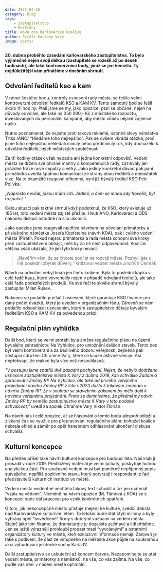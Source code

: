 ```yaml
---
date: 2021-04-26
category: blog
tags:
    - Zastupitelstvo
    - Postřehy
title: Nové dno karlovarské koalice
author: Piráti Karlovy Vary
image: posts/
---
```


**20. dubna proběhlo zasedání karlovarského zastupitelstva. To bylo výjimečné nejen svoji délkou (zastupitelé se rozešli až po deseti hodinách), ale také kontroverzními body, jimiž se jen hemžilo. Ty nejdůležitější vám přinášíme v dnešním shrnutí.**

## Odvolání ředitelů kso a kam

V rámci šestého bodu, kontroly usnesení rady města, se řešilo velmi kontroverzní odvolání ředitelů KSO a KAM KV. Tento samotný bod se řešil skoro tři hodiny. Ptali jsme se my, jako opozice, ptali se občané, nejen na důvody odvolání, ale také na 350 000,- Kč z městského rozpočtu, investovaných do personální kampaně, aby město vůbec nějaké zájemce našlo. 

Nutno poznamenat, že nejsme proti takové reklamě, ostatně slovy náměstka Trtka /ANO/ “Hledáme toho nejlepšího”. Pak se ovšem vkrádá otázka, proč jsme toho nejlepšího nehledali minulý nebo předminulý rok, kdy docházelo k odvolání ředitelů jiných městských společností.

Za tři hodiny otázek však nepadla ani jedna konkrétní odpověď. Vedení města se drželo své ohrané mantry o kompetencích rady, zaznívaly jen prázdné fráze nové impulzy a větry. Jako jediný konkrétní důvod pak paní primátorka uvedla špatnou komunikaci ze strany obou ředitelů a nedostatek vize. Na to okamžitě reagoval přítomný, nyní již bývalý ředitel KSO Petr Polívka:

*„Naprosto nevědí, jakou mám vizi. Jediné, o čem se mnou kdy hovořili, byl rozpočet.“*

Celou situaci pak taktně shrnul když podotknul, že KSO, který existuje už 185 let, toto vedení města zajisté přežije. Hnutí ANO, Karlovaráci a ODS nakonec diskusi ostudně na sílu ukončili.

Jako opozice jsme reagovali nejdříve návrhem na odvolání primátorky a příslušného náměstka Josefa Kopfsteina (návrh KOA), pak i celého vedení města (Piráti). Pokud nejsou primátorka a rada města schopni své kroky před zastupitelstvem obhájit, měli by za ně nést odpovědnost. Koaliční většina však ukázala, že jim tyto kroky nevadí.

> „Nevěřím vám, že se chcete podílet na rozvoji města. Pozbyli jste u mě poslední zbytek důvěry,“ kritizoval vedení města Jindřich Čermák

Návrh na odvolání nebyl hnán jen tímto krokem. Byla to poslední kapka v celé řadě kauz, které vyvrcholily nejen v případě odvolání ředitelů, ale také celá řada podezřelých prodejů. Ve své řeči to skvěle shrnul bývalý zastupitel Milan Rusev.

Nakonec se podařilo protlačit usnesení, které garantuje KSO finance pro daný počet úvazků, který je uveden v organizačním řádu. Zároveň se nám podařilo odsouhlasit usnesením, kterým zastupitelstvo děkuje bývalým ředitelům KSO a KAM KV za odvedenou práci.
## Regulační plán vyhlídka

Další bod, který se velmi protáhl byla změna regulačního plánu na území bývalého zahradnictví Na Vyhlídce, pro umožnění dalších staveb. Tento bod byl velmi kontroverzní a za bedlivého dozoru veřejnosti, zejména pak zástupci sdružení Chraňme Vary, které se kauze aktivně věnuje. Asi nepřekvapí, že reakce byla více než nesouhlasná.

*"V postupu jsme spatřili dvě zásadní pochybení. Nejen, že nebylo dodrženo usnesení zastupitelstva města K.Vary z dubna 2019, kde schválilo Zadání a zpracování Změny RP Na Vyhlídce, ale také od prvního veřejného projednání návrhu Změny RP z léta r.2020 došlo k takovým změnám v návrhu Změny RP, že v souladu se stavebním zákonem by mělo dojít k novému veřejnému projednání. Proto se domníváme, že předmětný návrh Změny RP by nemělo zastupitelstvo města K.Vary v této podobě schvalovat,"* uvedl za spolek Chraňme Vary Viktor Florián.

Na návrh nás i celé opozice, ať se hlasování o tomto bodu alespoň odloží a získaný čas se využije pro přepracování regulačního plánu bohužel koalice nebrala ohled a záměr po opět hanebném odhlasování ukončení diskuse schválila.
## Kulturní koncepce
Na přetřes přišel také návrh kulturní koncepce pro budoucí léta. Náš klub ji prosadil v roce 2019. Předložený materiál je velmi bohatý, poskytuje hutnou analytickou část. Pro současné vedení musí být poměrně nepříjemný popis stávajícího, nepříliš pozitivního stavu, který potvrzují i respondenti z řad představitelů kulturních institucí ve městě.

Vedení města evidentně nechtělo takový text schválit a tak jen materiál “vzala na vědomí”. Nicméně na návrh opozice (M. Tůmová z KOA) se s koncepcí bude dál pracovat pro vznik konkrétních opatření.

O tom, jak nekoncepčně město přistuje (nejen) ke kultuře, svědčí debata nad Karlovarským kulturním létem. To letošní bude stát čtyři miliony a byly vybrány opět “osvědčené” firmy s dobrými vazbami na vedení města. Stejně jako loni říkáme, že dramaturgie je dozajista zajímavé a lidi přitáhne. Jen se ještě výrazněji prohloubí propast mezi “vyvolenými” a ostatními organizátory kultury ve městě, kteří exkluzivní informace nemají. Zároveň je také s podivem, že část ze vstupného na městské akce půjde na soukromou akci vybudování jezdecké sochy Karla IV.

Další zastupitelstvo se uskuteční až koncem června. Nezapomínejte se ptát vedení města, primátorky a náměstků, na vše, co vás zajímá. Na vše, co podle vás není v našem městě optimální.
